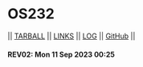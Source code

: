 # OS232

|| [TARBALL](https://os.vlsm.org/Log/WinotoHasyim.tar.bz2.txt) || [LINKS](LINKS/) || [LOG](TXT/mylog.txt) || [GitHub](https://github.com/WinotoHasyim/os232/) ||

#### REV02: Mon 11 Sep 2023 00:25

